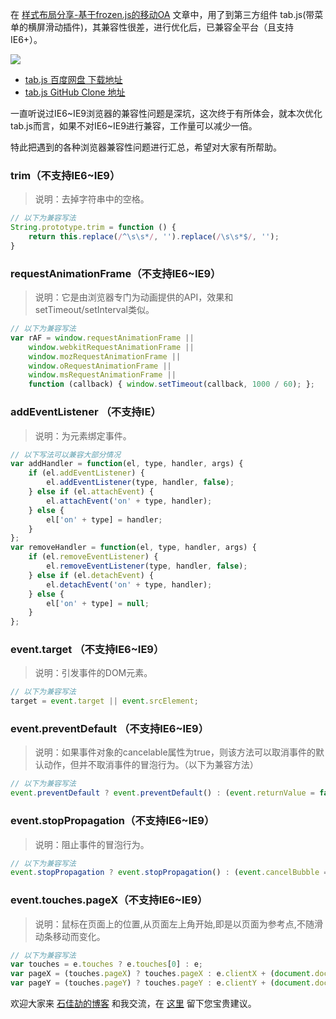 
在 [样式布局分享-基于frozen.js的移动OA](http://shijiajie.com/2016/03/13/frontend-mobileoa-demo/) 文章中，用了到第三方组件 tab.js(带菜单的横屏滑动插件)，其兼容性很差，进行优化后，已兼容全平台（且支持IE6+）。

![](http://7xkhp9.com1.z0.glb.clouddn.com/blog/javascript-tabjs/1.jpg)

- [tab.js 百度网盘 下载地址](http://pan.baidu.com/s/1geCdHXh)
- [tab.js GitHub Clone 地址](https://github.com/stone0090/code-hodgepodge/tree/master/web/tab) 

一直听说过IE6~IE9浏览器的兼容性问题是深坑，这次终于有所体会，就本次优化tab.js而言，如果不对IE6~IE9进行兼容，工作量可以减少一倍。

特此把遇到的各种浏览器兼容性问题进行汇总，希望对大家有所帮助。

### trim（不支持IE6~IE9）
> 说明：去掉字符串中的空格。
``` javascript
// 以下为兼容写法
String.prototype.trim = function () {
    return this.replace(/^\s\s*/, '').replace(/\s\s*$/, '');
}
```

### requestAnimationFrame（不支持IE6~IE9）
> 说明：它是由浏览器专门为动画提供的API，效果和setTimeout/setInterval类似。
``` javascript
// 以下为兼容写法
var rAF = window.requestAnimationFrame ||
    window.webkitRequestAnimationFrame ||
    window.mozRequestAnimationFrame ||
    window.oRequestAnimationFrame ||
    window.msRequestAnimationFrame ||
    function (callback) { window.setTimeout(callback, 1000 / 60); };
```

### addEventListener （不支持IE）
> 说明：为元素绑定事件。
``` javascript
// 以下写法可以兼容大部分情况
var addHandler = function(el, type, handler, args) {
    if (el.addEventListener) {
        el.addEventListener(type, handler, false);
    } else if (el.attachEvent) {
        el.attachEvent('on' + type, handler);
    } else {
        el['on' + type] = handler;
    }
};
var removeHandler = function(el, type, handler, args) {
    if (el.removeEventListener) {
        el.removeEventListener(type, handler, false);
    } else if (el.detachEvent) {
        el.detachEvent('on' + type, handler);
    } else {
        el['on' + type] = null;
    }
};
```

### event.target （不支持IE6~IE9）
> 说明：引发事件的DOM元素。
``` javascript
// 以下为兼容写法
target = event.target || event.srcElement;
```

### event.preventDefault （不支持IE6~IE9）
> 说明：如果事件对象的cancelable属性为true，则该方法可以取消事件的默认动作，但并不取消事件的冒泡行为。（以下为兼容方法）
``` javascript  
// 以下为兼容写法
event.preventDefault ? event.preventDefault() : (event.returnValue = false);
```

### event.stopPropagation（不支持IE6~IE9）
> 说明：阻止事件的冒泡行为。
``` javascript
// 以下为兼容写法
event.stopPropagation ? event.stopPropagation() : (event.cancelBubble = false);
```

### event.touches.pageX（不支持IE6~IE9）
> 说明：鼠标在页面上的位置,从页面左上角开始,即是以页面为参考点,不随滑动条移动而变化。
``` javascript
// 以下为兼容写法
var touches = e.touches ? e.touches[0] : e;
var pageX = (touches.pageX) ? touches.pageX : e.clientX + (document.documentElement.scrollLeft ? document.documentElement.scrollLeft : document.body.scrollLeft);
var pageY = (touches.pageY) ? touches.pageY : e.clientY + (document.documentElement.scrollTop ? document.documentElement.scrollTop : document.body.scrollTop);
```
欢迎大家来 [石佳劼的博客](http://shijiajie.com) 和我交流，在 [这里](http://shijiajie.com/2016/05/31/javascript-tabjs/#ds-thread)  留下您宝贵建议。